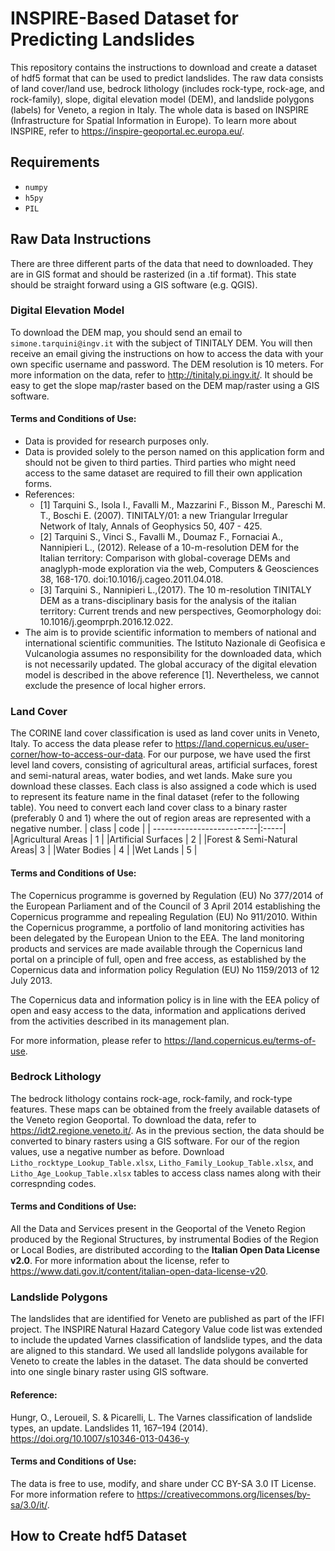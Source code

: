 # INSPIRE-Based Dataset for Predicting Landslides

This repository contains the instructions to download and create a dataset of hdf5 format that can be used to predict landslides.
The raw data consists of land cover/land use, bedrock lithology (includes rock-type, rock-age, and rock-family), slope, digital elevation model (DEM),
and landslide polygons (labels) for Veneto, a region in Italy. The whole data is based on INSPIRE (Infrastructure for Spatial Information in Europe).
To learn more about INSPIRE, refer to https://inspire-geoportal.ec.europa.eu/.

## Requirements
* `numpy`
* `h5py`
* `PIL`

## Raw Data Instructions

There are three different parts of the data that need to downloaded. They are in GIS format and should be rasterized (in a .tif format).
This state should be straight forward using a GIS software (e.g. QGIS).

### Digital Elevation Model
To download the DEM map, you should send an email to `simone.tarquini@ingv.it` with the subject of TINITALY DEM. You will then
receive an email giving the instructions on how to access the data with your own specific username and password. The DEM resolution
is 10 meters. For more information on the data, refer to http://tinitaly.pi.ingv.it/. It should be easy to get the slope map/raster based on the DEM map/raster using a GIS software.

#### Terms and Conditions of Use:
* Data is provided for research purposes only.
* Data is provided solely to the person named on this application form and should not be given to third parties. 
Third parties who might need access to the same dataset are required to fill their own application forms.
* References:
  * [1] Tarquini S., Isola I., Favalli M., Mazzarini F., Bisson M., Pareschi M. T., Boschi E. (2007). TINITALY/01: a new Triangular Irregular Network of Italy, Annals of Geophysics 50, 407 - 425.
  * [2] Tarquini S., Vinci S., Favalli M., Doumaz F., Fornaciai A., Nannipieri L., (2012). Release of a 10-m-resolution DEM for the Italian territory: Comparison with global-coverage DEMs and anaglyph-mode exploration via the web, Computers & Geosciences 38, 168-170. doi:10.1016/j.cageo.2011.04.018.
  * [3] Tarquini S., Nannipieri L.,(2017). The 10 m-resolution TINITALY DEM as a trans-disciplinary basis for the analysis of the italian territory: Current trends and new perspectives, Geomorphology doi: 10.1016/j.geomprph.2016.12.022.
* The aim is to provide scientific information to members of national and international scientific communities. 
The Istituto Nazionale di Geofisica e Vulcanologia assumes no responsibility for the downloaded data, which is not necessarily updated. 
The global accuracy of the digital elevation model is described in the above reference [1]. 
Nevertheless, we cannot exclude the presence of local higher errors.

### Land Cover
The CORINE land cover classification is used as land cover units in Veneto, Italy. To access the data
please refer to https://land.copernicus.eu/user-corner/how-to-access-our-data. For our purpose, we have used the first level land covers,
consisting of agricultural areas, artificial surfaces, forest and semi-natural areas, water bodies, and wet lands. Make sure you download
these classes. Each class is also assigned a code which is used to represent its feature name in the final dataset (refer to the following table).
You need to convert each land cover class to a binary raster (preferably 0 and 1) where the out of region areas are represented
with a negative number.
| class                     | code |
| --------------------------|:-----|
|Agricultural Areas         | 1    |
|Artificial Surfaces        | 2    |
|Forest & Semi-Natural Areas| 3    |
|Water Bodies               | 4    |
|Wet Lands                  | 5    |

#### Terms and Conditions of Use:
The Copernicus programme is governed by Regulation (EU) No 377/2014 of the European Parliament and of the Council of 3 April 2014 
establishing the Copernicus programme and repealing Regulation (EU) No 911/2010. 
Within the Copernicus programme, a portfolio of land monitoring activities has been delegated by the European Union to the EEA.
The land monitoring products and services are made available through the Copernicus land portal on a principle of full, open and
free access, as established by the Copernicus data and information policy Regulation (EU) No 1159/2013 of 12 July 2013.

The Copernicus data and information policy is in line with the EEA policy of open and easy access to the data, 
information and applications derived from the activities described in its management plan.

For more information, please refer to https://land.copernicus.eu/terms-of-use.

### Bedrock Lithology
The bedrock lithology contains rock-age, rock-family, and rock-type features. These maps can be obtained from the freely available
datasets of the Veneto region Geoportal. To download the data, refer to https://idt2.regione.veneto.it/. As in the previous section,
the data should be converted to binary rasters using a GIS software. For our of the region values, use a negative number as before.
Download `Litho_rocktype_Lookup_Table.xlsx`, `Litho_Family_Lookup_Table.xlsx`,
and `Litho_Age_Lookup_Table.xlsx` tables to access class names along with their correspnding codes.

#### Terms and Conditions of Use:
All the Data and Services present in the Geoportal of the Veneto Region produced by the Regional Structures, 
by instrumental Bodies of the Region or Local Bodies, are distributed according to the **Italian Open Data License v2.0**. For
more information about the license, refer to https://www.dati.gov.it/content/italian-open-data-license-v20.

### Landslide Polygons
The landslides that are identified for Veneto are published as part of the IFFI project. The INSPIRE Natural Hazard Category
Value code list was extended to include the updated Varnes classification of landslide types, and the data are aligned to this standard.
We used all landslide polygons available for Veneto to create the lables in the dataset. The data should be converted into one single
binary raster using GIS software.

#### Reference:
Hungr, O., Leroueil, S. & Picarelli, L. The Varnes classification of landslide types, an update. Landslides 11, 167–194 (2014). https://doi.org/10.1007/s10346-013-0436-y

#### Terms and Conditions of Use:
The data is free to use, modify, and share under CC BY-SA 3.0 IT License. 
For more information refere to https://creativecommons.org/licenses/by-sa/3.0/it/.

## How to Create hdf5 Dataset
